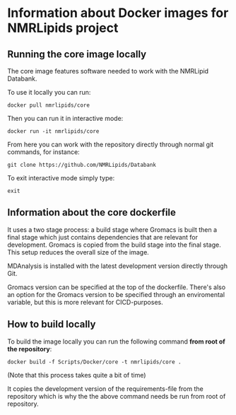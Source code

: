 # Information about Docker images for NMRLipids project

## Running the core image locally
The core image features software needed to work with the NMRLipid Databank. 

To use it locally you can run:

```
docker pull nmrlipids/core
```
Then you can run it in interactive mode:

```
docker run -it nmrlipids/core
```
From here you can work with the repository directly through normal git commands, for instance:

```
git clone https://github.com/NMRLipids/Databank
```
To exit interactive mode simply type:

```
exit
```
## Information about the core dockerfile
It uses a two stage process: a build stage where Gromacs is built then a final stage which just contains dependencies that are relevant for development. Gromacs is copied from the build stage into the final stage. This setup reduces the overall size of the image. 

MDAnalysis is installed with the latest development version directly through Git.

Gromacs version can be specified at the top of the dockerfile. There's also an option for the Gromacs version to be specified through an enviromental variable, but this is more relevant for CICD-purposes.

## How to build locally
To build the image locally you can run the following command **from root of the repository**:

```
docker build -f Scripts/Docker/core -t nmrlipids/core .
```
(Note that this process takes quite a bit of time)

It copies the development version of the requirements-file from the repository which is why the the above command needs be run from root of repository. 


